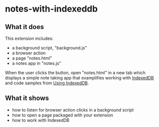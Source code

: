# notes-with-indexeddb

## What it does

This extension includes:

* a background script, "background.js"
* a browser action
* a page "notes.html"
* a notes app in "notes.js"

When the user clicks the button, open "notes.html" in a new tab which displays a simple note taking app that examplifies working with [IndexedDB](https://developer.mozilla.org/en/docs/Web/API/IndexedDB_API) and code samples from [Using IndexedDB](https://developer.mozilla.org/en-US/docs/Web/API/IndexedDB_API/Using_IndexedDB).

## What it shows

* how to listen for browser action clicks in a background script
* how to open a page packaged with your extension
* how to work with IndexedDB
